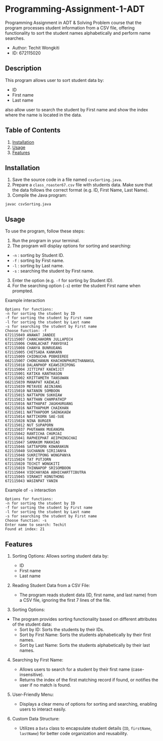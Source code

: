 # Programming-Assignment-1-ADT
Programming Assignment in ADT & Solving Problem course that the program processes student information from a CSV file, offering functionality to sort the student names alphabetically and perform name searches.

* Author: Techit Wongkiti
* ID: 672115020

## Description
This program allows user to sort student data by:

* ID
* First name
* Last name

also allow user to search the student by First name and show the index where the name is located in the data.

## Table of Contents
1. [Installation](#installation)
2. [Usage](#usage)
3. [Features](#features)

## Installation
1. Save the source code in a file named `csvSorting.java`.
2. Prepare a `class_roaster67.csv` file with students data. Make sure that the data follows the correct format (e.g. ID, First Name, Last Name).
3. Compile the Java program:
```
javac csvSorting.java
```

## Usage
To use the program, follow these steps:

1. Run the program in your terminal.
2. The program will display options for sorting and searching:
- `-n` : sorting by Student ID.
- `-f` : sorting by First name.
- `-l` : sorting by Last name.
- `-s` : searching the student by First name.
3. Enter the option (e.g. `-f` for sorting by Student ID).
4. For the searching option (`-s`) enter the student First name when prompted.

Example interaction
```
Options for functions:
-n for sorting the student by ID
-f for sorting the student by First name
-l for sorting the student by Last name
-s for searching the student by First name
Choose function: -f
672115049 ANAWAT JANDEE
672115007 CHANCHAKORN JULLAPECH
672115006 CHANLACHAT PANYOYAI
672115008 CHANYA BUNRUEANG
672115005 CHETSADA KANKARN
672115009 CHIDNUCHA POBKEEREE
662115007 CHONCHANUN KHACHONPHURITHANAKUL
672115018 DALANPHOP KEAWSIRIPONG
672115004 JITTIPAT KAEWIJIT
672115001 KATIKA KANTHASON
672115002 KRITTAMETH TANSUWAN
662115039 MANAPAT KAEWLAI
672115039 METAVEE AEINJANG
672115010 NATANON SOMBOON
672115015 NATTAPON SUKKEAW
672115013 NATTHAN CHAMPATHIP
672115016 NATTHAPAT JAGKHURUANG
662115016 NATTHAPHUM CHAIKHAN
672115011 NATTHAPOOM SAENGKAEW
672115014 NATTIKORN SAE-SUE
672115028 NINA BURGER
672115012 NUT SUPAPORN
672115037 PHUTAWAN MUEANGMA
672115042 RANTICHA CHUMJAI
672115041 RAPHEEPHAT AEIPHINGCHAI
672115047 SAMAKOM MAKHIAO
672115046 SATTAPORN KOWARAKUN
622115040 SUCHANUN SIRIJANYA
672115048 SUKRITPONG WONGPANYA
672115024 TAT PUTJORN
672115020 TECHIT WONGKITI
672115019 THINNAPOP SRISOMBOON
672115044 VIDCHAYADA ABHICHARTTIBUTRA
672115045 VIRAWIT KONGTHONG
672115043 WASINPAT YANIN
```
Example of `-s` interaction
```
Options for functions:
-n for sorting the student by ID
-f for sorting the student by First name
-l for sorting the student by Last name
-s for searching the student by First name
Choose function: -s 
Enter name to search: Techit
Found at index: 21
```

## Features
1. Sorting Options: Allows sorting student data by:
    - ID
    - First name
    - Last name
2. Reading Student Data from a CSV File:

    - The program reads student data (ID, first name, and last name) from a CSV file, ignoring the first 7 lines of the file.
    
3. Sorting Options:

- The program provides sorting functionality based on different attributes of the student data:
    - Sort by ID: Sorts the students by their IDs.
    - Sort by First Name: Sorts the students alphabetically by their first names.
    - Sort by Last Name: Sorts the students alphabetically by their last names.
    
4. Searching by First Name:

    - Allows users to search for a student by their first name (case-insensitive).
    - Returns the index of the first matching record if found, or notifies the user if no match is found.
    
5. User-Friendly Menu:

   - Displays a clear menu of options for sorting and searching, enabling users to interact easily.
   
6. Custom Data Structure:

    - Utilizes a `Data` class to encapsulate student details (`ID`, `firstName`, `lastName`) for better code organization and reusability.
